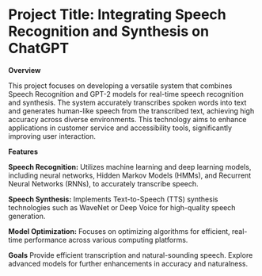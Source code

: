 # Project Title: Integrating Speech Recognition and Synthesis on ChatGPT

**Overview**

This project focuses on developing a versatile system that combines Speech Recognition and GPT-2 models for real-time speech recognition and synthesis. The system accurately transcribes spoken words into text and generates human-like speech from the transcribed text, achieving high accuracy across diverse environments. This technology aims to enhance applications in customer service and accessibility tools, significantly improving user interaction.

**Features**

**Speech Recognition:** Utilizes machine learning and deep learning models, including neural networks, Hidden Markov Models (HMMs), and Recurrent Neural Networks (RNNs), to accurately transcribe speech.

**Speech Synthesis:** Implements Text-to-Speech (TTS) synthesis technologies such as WaveNet or Deep Voice for high-quality speech generation.

**Model Optimization:** Focuses on optimizing algorithms for efficient, real-time performance across various computing platforms.

**Goals**
Provide efficient transcription and natural-sounding speech.
Explore advanced models for further enhancements in accuracy and naturalness.
